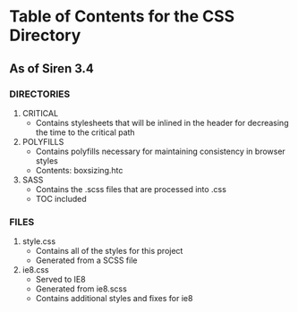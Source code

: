 # Table of Contents for the CSS Directory #
## As of Siren 3.4 ##

### DIRECTORIES ###
1. CRITICAL
	- Contains stylesheets that will be inlined in the header for decreasing the time to the critical path
2. POLYFILLS
	- Contains polyfills necessary for maintaining consistency in browser styles
	- Contents: boxsizing.htc
2. SASS
	- Contains the .scss files that are processed into .css
	- TOC included

### FILES ###
1. style.css
	- Contains all of the styles for this project
	- Generated from a SCSS file
2. ie8.css
	- Served to IE8
	- Generated from ie8.scss
	- Contains additional styles and fixes for ie8